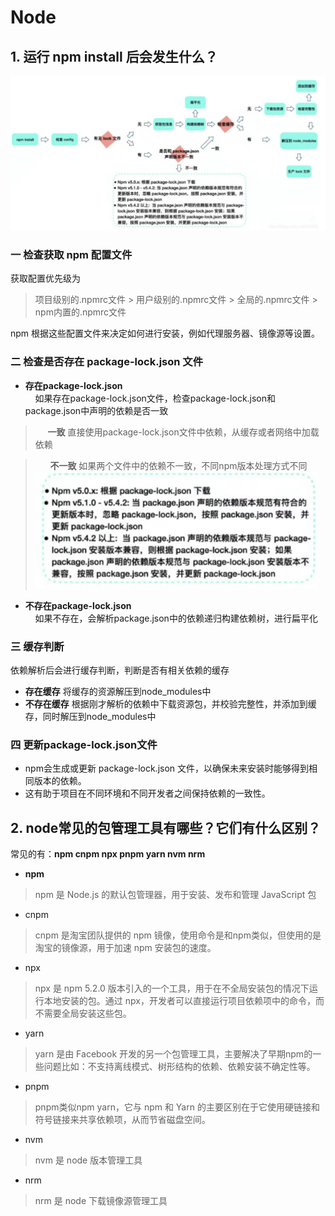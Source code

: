 # Node
## 1. 运行 npm install 后会发生什么？
![Alt text](./static/image.png)
### 一 检查获取 npm 配置文件
获取配置优先级为<br />
> 项目级别的.npmrc文件 > 用户级别的.npmrc文件 > 全局的.npmrc文件 > npm内置的.npmrc文件

npm 根据这些配置文件来决定如何进行安装，例如代理服务器、镜像源等设置。
### 二 检查是否存在 package-lock.json 文件
- **存在package-lock.json**<br/>
&nbsp; &nbsp; 如果存在package-lock.json文件，检查package-lock.json和package.json中声明的依赖是否一致


> &nbsp;&nbsp; &nbsp;  **一致** 直接使用package-lock.json文件中依赖，从缓存或者网络中加载依赖

> &nbsp; &nbsp; &nbsp; **不一致** 如果两个文件中的依赖不一致，不同npm版本处理方式不同
![Alt text](./static/image1.png)
- **不存在package-lock.json**<br/>
&nbsp; &nbsp; 如果不存在，会解析package.json中的依赖递归构建依赖树，进行扁平化
### 三 缓存判断
依赖解析后会进行缓存判断，判断是否有相关依赖的缓存
- **存在缓存**
将缓存的资源解压到node_modules中
- **不存在缓存**
根据刚才解析的依赖中下载资源包，并校验完整性，并添加到缓存，同时解压到node_modules中
### 四 更新package-lock.json文件
- npm会生成或更新 package-lock.json 文件，以确保未来安装时能够得到相同版本的依赖。
- 这有助于项目在不同环境和不同开发者之间保持依赖的一致性。

## 2. node常见的包管理工具有哪些？它们有什么区别？
常见的有：<strong>npm cnpm npx pnpm yarn nvm nrm</strong>
- **npm**
> npm 是 Node.js 的默认包管理器，用于安装、发布和管理 JavaScript 包
- cnpm
> cnpm 是淘宝团队提供的 npm 镜像，使用命令是和npm类似，但使用的是淘宝的镜像源，用于加速 npm 安装包的速度。
- npx
> npx 是 npm 5.2.0 版本引入的一个工具，用于在不全局安装包的情况下运行本地安装的包。通过 npx，开发者可以直接运行项目依赖项中的命令，而不需要全局安装这些包。
- yarn
> yarn 是由 Facebook 开发的另一个包管理工具，主要解决了早期npm的一些问题比如：不支持离线模式、树形结构的依赖、依赖安装不确定性等。
- pnpm
> pnpm类似npm yarn，它与 npm 和 Yarn 的主要区别在于它使用硬链接和符号链接来共享依赖项，从而节省磁盘空间。
- nvm
> nvm 是 node 版本管理工具
- nrm 
> nrm 是 node 下载镜像源管理工具